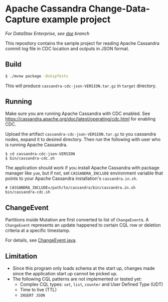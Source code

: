 # Apache Cassandra Change-Data-Capture example project

_For DataStax Enterprise, see [dse](https://github.com/yukim/cassandra-cdc-example/tree/dse) branch_

This repository contains the sample project for reading Apache Cassandra commit log file in CDC location and outputs in JSON format.

## Build

```bash
$ ./mvnw package -DskipTests
```

This will produce `cassandra-cdc-json-VERSION.tar.gz` in `target` directory.

## Running

Make sure you are running Apache Cassandra with CDC enabled.
See https://cassandra.apache.org/doc/latest/operating/cdc.html for enabling CDC.

Upload the artifact `cassandra-cdc-json-VERSION.tar.gz` to you cassandra nodes, expand it to desired directory.
Then run the following with user who is running Apache Cassandra.

```
$ cd cassandra-cdc-json-VERSION
$ bin/cassandra-cdc.sh
```

The application should work if you install Apache Cassandra with package manager like `yum`, but if not,
set `CASSANDRA_INCLUDE` environment variable that points to your Apache Cassandra installation's `cassandra.in.sh`.

```
# CASSANDRA_INCLUDE=/path/to/cassandra/bin/cassandra.in.sh bin/cassandra-cdc.sh
```

## ChangeEvent

Partitions inside Mutation are first converted to list of `ChangeEvent`s.
A `ChangeEvent` represents an update happened to certain CQL row or deletion criteria at a specific timestamp.

For details, see [ChangeEvent.java](src/main/java/com/datastax/oss/cdc/cassandra/ChangeEvent.java).

## Limitation

- Since this program only loads schema at the start up, changes made since the application start up cannot be picked up.
- The following CQL patterns are not implemented or tested yet:
    - Complex CQL types: `set`, `list`, `counter` and User Defined Type (UDT)
    - Time to live (TTL)
    - `INSERT JSON`

